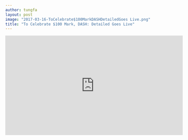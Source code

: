 ```yaml
---
author: tungfa
layout: post
image: "2017-03-16-ToCelebrate$100MarkDASHDetailedGoes Live.png"
title: "To Celebrate $100 Mark, DASH: Detailed Goes Live"
---
```

<iframe width="560" height="315" src="https://www.youtube.com/embed/NHxgMuXIItc" frameborder="0" allowfullscreen></iframe>
